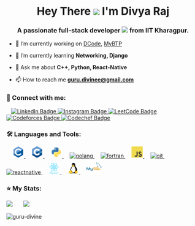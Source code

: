 <h1 align="center">Hey There <img src="https://media.giphy.com/media/hvRJCLFzcasrR4ia7z/giphy.gif" width="30"> I'm Divya Raj</h1>
<h3 align="center">A passionate full-stack developer <img src="https://media.giphy.com/media/WUlplcMpOCEmTGBtBW/giphy.gif" width="30"> from IIT Kharagpur.</h3>



- 🔭 I’m currently working on <a href="https://github.com/guru-divine/DCode" target="_blank"> DCode</a>, <a href="https://github.com/guru-divine/MyBTP" target="_blank"> MyBTP</a>

- 🌱 I’m currently learning **Networking, Django**

- 💬 Ask me about **C++, Python, React-Native**

- 📫 How to reach me **guru.divinee@gmail.com**


<h3 align="left">👯 Connect with me:</h3>

<div id="badges" align="left">
 &nbsp;&nbsp;
  <a href="https://www.linkedin.com/in/divya-raj-iitkgp/">
      <img src="https://img.shields.io/badge/LinkedIn-blue?style=for-the-badge&logo=linkedin&logoColor=white" alt="LinkedIn Badge">
  </a>
  <a href="https://www.instagram.com/the.free_guy/">
      <img src="https://img.shields.io/badge/Instagram-purple?style=for-the-badge&logo=instagram&logoColor=white" alt="Instagram Badge"/>
  </a>
  <a href="https://https://leetcode.com/guru_divine/">
      <img src="https://img.shields.io/badge/LeetCode-black?style=for-the-badge&logo=leetcode&logoColor=yellow" alt="LeetCode Badge"/>
  </a>
  <a href="https://codeforces.com/profile/guru_divine">
      <img src="https://img.shields.io/badge/Codeforces-grey?style=for-the-badge&logo=codeforces&logoColor=yellow" alt="Codeforces Badge"/>
  </a>
  <a href="https://www.codechef.com/users/noob_divine">
      <img src="https://img.shields.io/badge/Codechef-brown?style=for-the-badge&logo=codechef&logoColor=white" alt="Codechef Badge"/>
  </a>
</div> 

<h3 align="left">🛠 Languages and Tools:</h3>
<p align="left">  
&nbsp;&nbsp;&nbsp;
  <a href="https://www.cprogramming.com/" target="_blank" rel="noreferrer"> 
  <img src="https://raw.githubusercontent.com/devicons/devicon/master/icons/c/c-original.svg" alt="c" width="30" height="30"/> </a> 
&nbsp;&nbsp;&nbsp;
 <a href="https://www.w3schools.com/cpp/" target="_blank" rel="noreferrer"> 
  <img src="https://raw.githubusercontent.com/devicons/devicon/master/icons/cplusplus/cplusplus-original.svg" alt="cplusplus" width="30" height="30"/> 
 </a> 
&nbsp;&nbsp;&nbsp;
 <a href="https://www.python.org" target="_blank" rel="noreferrer"> 
  <img src="https://raw.githubusercontent.com/devicons/devicon/master/icons/python/python-original.svg" alt="python" width="30" height="30"/> </a> 
&nbsp;&nbsp;&nbsp;
<a href="https://go.dev/doc/" target="_blank" rel="noreferrer"> 
 <img src="https://www.vectorlogo.zone/logos/golang/golang-official.svg" alt="golang" width="30" height="30"/> 
</a> 
&nbsp;&nbsp;&nbsp;
 <a href="https://fortran-lang.org/" target="_blank" rel="noreferrer"> 
  <img src="https://upload.wikimedia.org/wikipedia/commons/b/b8/Fortran_logo.svg" alt="fortran" width="30" height="30"/> 
 </a> 
&nbsp;&nbsp;&nbsp;
  <a href="https://developer.mozilla.org/en-US/docs/Web/JavaScript" target="_blank" rel="noreferrer"> 
  <img src="https://raw.githubusercontent.com/devicons/devicon/master/icons/javascript/javascript-original.svg" alt="javascript" width="30" height="30"/> </a> 
 &nbsp;&nbsp;&nbsp;
 <a href="https://git-scm.com/" target="_blank" rel="noreferrer"> 
  <img src="https://www.vectorlogo.zone/logos/git-scm/git-scm-icon.svg" alt="git" width="30" height="30"/> 
 </a>
&nbsp;&nbsp;&nbsp;
 <a href="https://reactnative.dev/" target="_blank" rel="noreferrer">
  <img src="https://reactnative.dev/img/header_logo.svg" alt="reactnative" width="30" height="30"/> 
 </a>
&nbsp;&nbsp;&nbsp;
 <a href="https://reactjs.org/" target="_blank" rel="noreferrer">
  <img src="https://raw.githubusercontent.com/devicons/devicon/master/icons/react/react-original-wordmark.svg" alt="react" width="30" height="30"/> </a> 
&nbsp;&nbsp;&nbsp;
 <a href="https://www.linux.org/" target="_blank" rel="noreferrer"> 
  <img src="https://raw.githubusercontent.com/devicons/devicon/master/icons/linux/linux-original.svg" alt="linux" width="30" height="30"/>
 </a> 
&nbsp;&nbsp;&nbsp;
 <a href="https://www.mysql.com/" target="_blank" rel="noreferrer"> 
  <img src="https://raw.githubusercontent.com/devicons/devicon/master/icons/mysql/mysql-original-wordmark.svg" alt="mysql" width="40" height="40"/> </a>
</p>

<h3 align="left">⭐ My Stats:</h3>
<a href="https://github.com/guru-divine">
<img height="180" src="https://github-readme-stats-eight-theta.vercel.app/api/top-langs/?username=guru-divine&layout=compact&langs_count=8&theme=nightowl"/>
</a>
<a href="https://github.com/guru-divine">
<img width="460" src="https://github-readme-stats-eight-theta.vercel.app/api?username=guru-divine&show_icons=true&theme=nightowl&include_all_commits=true&count_private=true" align="right"/>
</a>

<br>

<p align="left"> <img src="https://komarev.com/ghpvc/?username=guru-divine&label=Profile%20views&color=0e75b6&style=flat" alt="guru-divine" /> </p>

<!--
**guru-divine/guru-divine** is a ✨ _special_ ✨ repository because its `README.md` (this file) appears on your GitHub profile.

Here are some ideas to get you started:

- 🔭 I’m currently working on ...
- 🌱 I’m currently learning ...
- 👯 I’m looking to collaborate on ...
- 🤔 I’m looking for help with ...
- 💬 Ask me about ...
- 📫 How to reach me: ...
- 😄 Pronouns: ...
- ⚡ Fun fact: ...
-->
